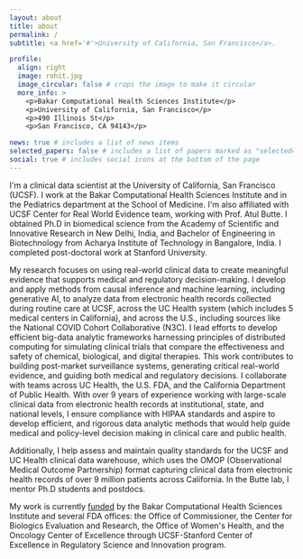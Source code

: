 ```yaml
---
layout: about
title: about
permalink: /
subtitle: <a href='#'>University of California, San Francisco</a>.

profile:
  align: right
  image: rohit.jpg
  image_circular: false # crops the image to make it circular
  more_info: >
    <p>Bakar Computational Health Sciences Institute</p>
    <p>University of California, San Francisco</p>
    <p>490 Illinois St</p>
    <p>San Francisco, CA 94143</p>

news: true # includes a list of news items
selected_papers: false # includes a list of papers marked as "selected={true}"
social: true # includes social icons at the bottom of the page
---
```


I'm a clinical data scientist at the University of California, San Francisco (UCSF). I work at the Bakar Computational Health Sciences Institute and in the Pediatrics department at the School of Medicine. I'm also affiliated with UCSF Center for Real World Evidence team, working with Prof. Atul Butte. I obtained Ph.D in biomedical science from the Academy of Scientific and Innovative Research in New Delhi, India, and Bachelor of Engineering in Biotechnology from Acharya Institute of Technology in Bangalore, India. I completed post-doctoral work at Stanford University.

My research focuses on using real-world clinical data to create meaningful evidence that supports medical and regulatory decision-making. I develop and apply methods from causal inference and machine learning, including generative AI, to analyze data from electronic health records collected during routine care at UCSF, across the UC Health system (which includes 5 medical centers in California), and across the U.S., including sources like the National COVID Cohort Collaborative (N3C). I lead efforts to develop efficient big-data analytic frameworks harnessing principles of distributed computing for simulating clinical trials that compare the effectiveness and safety of chemical, biological, and digital therapies. This work contributes to building post-market surveillance systems, generating critical real-world evidence, and guiding both medical and regulatory decisions. I collaborate with teams across UC Health, the U.S. FDA, and the California Department of Public Health. With over 9 years of experience working with large-scale clinical data from electronic health records at institutional, state, and national levels, I ensure compliance with HIPAA standards and aspire to develop efficient, and rigorous data analytic methods that would help guide medical and policy-level decision making in clinical care and public health.

Additionally, I help assess and maintain quality standards for the UCSF and UC Health clinical data warehouse, which uses the OMOP (Observational Medical Outcome Partnership) format capturing clinical data from electronic health records of over 9 million patients across California. In the Butte lab, I mentor Ph.D students and postdocs.
  
My work is currently [funded](/projects/) by the Bakar Computational Health Sciences Institute and several FDA offices: the Office of Commissioner, the Center for Biologics Evaluation and Research, the Office of Women's Health, and the Oncology Center of Excellence through UCSF-Stanford Center of Excellence in Regulatory Science and Innovation program.
